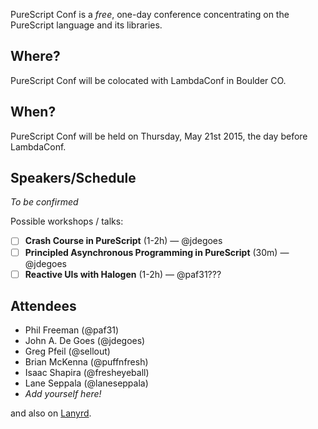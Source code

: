 PureScript Conf is a _free_, one-day conference concentrating on the PureScript language and its libraries.

## Where?

PureScript Conf will be colocated with LambdaConf in Boulder CO.

## When?

PureScript Conf will be held on Thursday, May 21st 2015, the day before LambdaConf.

## Speakers/Schedule

_To be confirmed_

Possible workshops / talks:

 - [ ] **Crash Course in PureScript** (1-2h) &mdash; @jdegoes
 - [ ] **Principled Asynchronous Programming in PureScript** (30m) &mdash; @jdegoes
 - [ ] **Reactive UIs with Halogen** (1-2h) &mdash; @paf31???
 
## Attendees

- Phil Freeman (@paf31)
- John A. De Goes (@jdegoes)
- Greg Pfeil (@sellout)
- Brian McKenna (@puffnfresh)
- Isaac Shapira (@fresheyeball)
- Lane Seppala  (@laneseppala)
- *Add yourself here!*

and also on [Lanyrd](http://lanyrd.com/2015/purescript-conf/).
